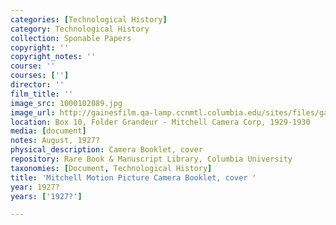 ```yaml
---
categories: [Technological History]
category: Technological History
collection: Sponable Papers
copyright: ''
copyright_notes: ''
course: ''
courses: ['']
director: ''
film_title: ''
image_src: 1000102089.jpg
image_url: http://gainesfilm.qa-lamp.ccnmtl.columbia.edu/sites/files/gainesfilm/images/1000102089.jpg
location: Box 10, Folder Grandeur - Mitchell Camera Corp, 1929-1930
media: [document]
notes: August, 1927?
physical_description: Camera Booklet, cover
repository: Rare Book & Manuscript Library, Columbia University
taxonomies: [Document, Technological History]
title: 'Mitchell Motion Picture Camera Booklet, cover '
year: 1927?
years: ['1927?']

---
```

